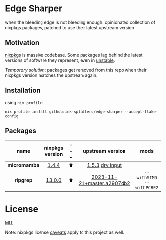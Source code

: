# Edge Sharper

when the bleeding edge is not bleeding enough: opinionated collection of nixpkgs packages, patched to use their latest upstream version

## Motivation

[nixpkgs](https://github.com/NixOS/nixpkgs) is massive codebase. Some packages lag behind the latest versions of software they represent, even in [unstable](https://nixos.org/channels/nixpkgs-unstable).

_Temporary solution_: packages get removed from this repo when their nixpkgs version matches the upstream again.

## Installation

using `nix profile`:

```shell
nix profile install github:ink-splatters/edge-sharper --accept-flake-config
```

## Packages

name | nixpkgs version |---|upstream version |mods
:---: | :---: | :---:  | :---:  | :---:
__micromamba__|[1.4.4](https://github.com/mamba-org/mamba/archive/micromamba-1.4.4.tar.gz)|⬆️|[1.5.3](https://github.com/mamba-org/mamba/commit/91c41db53394f8425094554dfabc301bc040337a) [drv input](https://github.com/mamba-org/mamba/archive/micromamba-1.5.3.tar.gz)|
__ripgrep__|[13.0.0](https://github.com/BurntSushi/ripgrep/commit/af6b6c543b224d348a8876f0c06245d9ea7929c5)|⬆️|[2023-11-21+master.a2907db2](https://github.com/BurntSushi/ripgrep/commit/a2907db2de20fd33b0bf02d9bd1375da06218865)| `--withSIMD --withPCRE2`

# License

[MIT](LICENSE)

Note: nixpkgs license [caveats](https://github.com/NixOS/nixpkgs#license) apply to this project as well.
